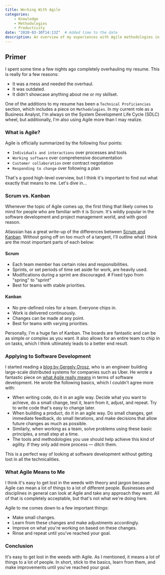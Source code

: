 ```yaml
---
title: Working With Agile
categories:
    - Knowledge
    - Methodologies
    - Productivity
date: "2020-03-30T14:13Z"  # Added time to the date
description: An overview of my experiences with Agile methodologies in software development and project management.
---
```


## Primer

I spent some time a few nights ago completely overhauling my resume. This is really for a few reasons:

* It was a mess and needed the overhaul.
* It was outdated.
* It didn't showcase anything about me or my skillset.

One of the additions to my resume has been a `Technical Proficiencies` section, which includes a piece on `Methodologies`. In my current role as a Business Analyst, I'm always on the System Development Life Cycle (SDLC) wheel, but additionally, I'm also using Agile more than I may realize.

### What is Agile?

Agile is officially summarized by the following four points:

* `Individuals and interactions` over processes and tools
* `Working software` over comprehensive documentation
* `Customer collaboration` over contract negotiation
* `Responding to change` over following a plan

That's a good high-level overview, but I think it's important to find out what exactly that means to me. Let's dive in...

### Scrum vs. Kanban

Whenever the topic of Agile comes up, the first thing that likely comes to mind for people who are familiar with it is Scrum. It's wildly popular in the software development and project management world, and with good reason.

Atlassian has a great write-up of the differences between [Scrum and Kanban](https://www.atlassian.com/agile/kanban/kanban-vs-scrum). Without going off on too much of a tangent, I'll outline what I think are the most important parts of each below:

#### Scrum

* Each team member has certain roles and responsibilities.
* Sprints, or set periods of time set aside for work, are heavily used.
* Modifications during a sprint are discouraged.  # Fixed typo from "spring" to "sprint"
* Best for teams with stable priorities.

#### Kanban

* No pre-defined roles for a team. Everyone chips in.
* Work is delivered continuously.
* Changes can be made at any point.
* Best for teams with varying priorities.

Personally, I'm a huge fan of Kanban. The boards are fantastic and can be as simple or complex as you want. It also allows for an entire team to chip in on tasks, which I think ultimately leads to a better end result.

### Applying to Software Development

I started reading a [blog by Gergely Orosz](https://blog.pragmaticengineer.com/), who is an engineer building large-scale distributed systems for companies such as Uber. He wrote a fantastic piece on [what Agile really means](https://blog.pragmaticengineer.com/what-agile-really-means/) in terms of software development. He wrote the following basics, which I couldn't agree more with:

* When writing code, do it in an agile way. Decide what you want to achieve, do a small change, test it, learn from it, adjust, and repeat. Try to write code that's easy to change later.
* When building a product, do it in an agile way. Do small changes, get immediate feedback, do small iterations, and make decisions that allow future changes as much as possible.
* Similarly, when working as a team, solve problems using these basic principles, a small step at a time.
* The tools and methodologies you use should help achieve this kind of agility. If they only add more process — ditch them.

This is a perfect way of looking at software development without getting lost in all the technicalities.

### What Agile Means to Me

I think it's easy to get lost in the weeds with theory and jargon because Agile can mean a lot of things to a lot of different people. Businesses and disciplines in general can look at Agile and take any approach they want. All of that is completely acceptable, but that's not what we're doing here.

Agile to me comes down to a few important things:

* Make small changes.
* Learn from these changes and make adjustments accordingly.
* Improve on what you're working on based on these changes.
* Rinse and repeat until you've reached your goal.

### Conclusion

It's easy to get lost in the weeds with Agile. As I mentioned, it means a lot of things to a lot of people. In short, stick to the basics, learn from them, and make improvements until you've reached your goal.
